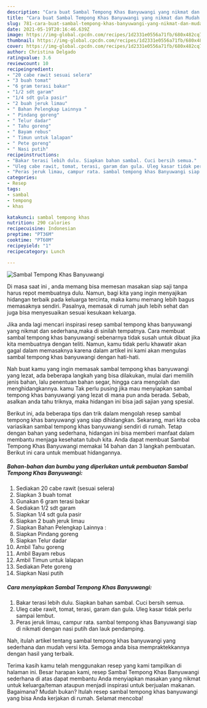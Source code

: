 ```yaml
---
description: "Cara buat Sambal Tempong Khas Banyuwangi yang nikmat dan Mudah Dibuat"
title: "Cara buat Sambal Tempong Khas Banyuwangi yang nikmat dan Mudah Dibuat"
slug: 781-cara-buat-sambal-tempong-khas-banyuwangi-yang-nikmat-dan-mudah-dibuat
date: 2021-05-19T20:16:46.639Z
image: https://img-global.cpcdn.com/recipes/1d2331e0556a71fb/680x482cq70/sambal-tempong-khas-banyuwangi-foto-resep-utama.jpg
thumbnail: https://img-global.cpcdn.com/recipes/1d2331e0556a71fb/680x482cq70/sambal-tempong-khas-banyuwangi-foto-resep-utama.jpg
cover: https://img-global.cpcdn.com/recipes/1d2331e0556a71fb/680x482cq70/sambal-tempong-khas-banyuwangi-foto-resep-utama.jpg
author: Christina Delgado
ratingvalue: 3.6
reviewcount: 10
recipeingredient:
- "20 cabe rawit sesuai selera"
- "3 buah tomat"
- "6 gram terasi bakar"
- "1/2 sdt garam"
- "1/4 sdt gula pasir"
- "2 buah jeruk limau"
- " Bahan Pelengkap Lainnya "
- " Pindang goreng"
- " Telur dadar"
- " Tahu goreng"
- " Bayam rebus"
- " Timun untuk lalapan"
- " Pete goreng"
- " Nasi putih"
recipeinstructions:
- "Bakar terasi lebih dulu. Siapkan bahan sambal. Cuci bersih semua."
- "Uleg cabe rawit, tomat, terasi, garam dan gula. Uleg kasar tidak perlu sampai lembut."
- "Peras jeruk limau, campur rata. sambal tempong khas Banyuwangi siap di nikmati dengan nasi putih dan lauk pendamping."
categories:
- Resep
tags:
- sambal
- tempong
- khas

katakunci: sambal tempong khas 
nutrition: 290 calories
recipecuisine: Indonesian
preptime: "PT36M"
cooktime: "PT60M"
recipeyield: "1"
recipecategory: Lunch

---
```



![Sambal Tempong Khas Banyuwangi](https://img-global.cpcdn.com/recipes/1d2331e0556a71fb/680x482cq70/sambal-tempong-khas-banyuwangi-foto-resep-utama.jpg)

Di masa  saat ini , anda memang bisa memesan masakan siap saji tanpa harus repot membuatnya dulu. Namun, bagi kita yang ingin menyajikan hidangan terbaik pada keluarga tercinta, maka kamu memang lebih bagus memasaknya sendiri. Pasalnya, memasak di rumah jauh lebih sehat dan juga bisa menyesuaikan sesuai kesukaan keluarga.

Jika anda lagi mencari inspirasi resep sambal tempong khas banyuwangi yang nikmat dan sederhana,maka di sinilah tempatnya. Cara membuat sambal tempong khas banyuwangi  sebenarnya tidak susah untuk dibuat jika kita membuatnya dengan teliti. Namun, kamu tidak perlu khawatir akan gagal dalam memasaknya 
karena dalam artikel ini kami akan mengulas sambal tempong khas banyuwangi dengan hati-hati.  



Nah buat kamu yang ingin memasak sambal tempong khas banyuwangi yang lezat, ada beberapa langkah yang bisa dilakukan, mulai dari memilih jenis bahan, lalu penentuan bahan segar, hingga cara mengolah dan menghidangkannya. kamu Tak perlu pusing jika mau menyiapkan sambal tempong khas banyuwangi yang lezat di mana pun anda berada. Sebab, asalkan anda  tahu triknya, maka hidangan ini bisa jadi sajian yang spesial.

Berikut ini, ada beberapa tips dan trik dalam mengolah resep sambal tempong khas banyuwangi yang siap dihidangkan. Sekarang, mari kita coba variasikan sambal tempong khas banyuwangi sendiri di rumah. Tetap dengan bahan yang sederhana, hidangan ini bisa memberi manfaat dalam membantu menjaga kesehatan tubuh kita. Anda dapat membuat Sambal Tempong Khas Banyuwangi memakai 14 bahan dan 3 langkah pembuatan. Berikut ini cara untuk membuat hidangannya.

<!--inarticleads1-->

##### Bahan-bahan dan bumbu yang diperlukan untuk pembuatan Sambal Tempong Khas Banyuwangi:

1. Sediakan 20 cabe rawit (sesuai selera)
1. Siapkan 3 buah tomat
1. Gunakan 6 gram terasi bakar
1. Sediakan 1/2 sdt garam
1. Siapkan 1/4 sdt gula pasir
1. Siapkan 2 buah jeruk limau
1. Siapkan  Bahan Pelengkap Lainnya :
1. Siapkan  Pindang goreng
1. Siapkan  Telur dadar
1. Ambil  Tahu goreng
1. Ambil  Bayam rebus
1. Ambil  Timun untuk lalapan
1. Sediakan  Pete goreng
1. Siapkan  Nasi putih




<!--inarticleads2-->

##### Cara menyiapkan Sambal Tempong Khas Banyuwangi:

1. Bakar terasi lebih dulu. Siapkan bahan sambal. Cuci bersih semua.
1. Uleg cabe rawit, tomat, terasi, garam dan gula. Uleg kasar tidak perlu sampai lembut.
1. Peras jeruk limau, campur rata. sambal tempong khas Banyuwangi siap di nikmati dengan nasi putih dan lauk pendamping.




Nah, itulah artikel tentang  sambal tempong khas banyuwangi  yang sederhana dan mudah versi kita. Semoga anda bisa mempraktekkannya dengan hasil yang terbaik. 

Terima kasih kamu telah menggunakan resep yang kami tampilkan di halaman ini. Besar harapan kami, resep  Sambal Tempong Khas Banyuwangi sederhana di atas dapat membantu Anda menyiapkan masakan yang nikmat untuk keluarga/teman ataupun menjadi inspirasi untuk berjualan makanan. Bagaimana? Mudah bukan? Itulah resep sambal tempong khas banyuwangi yang bisa Anda kerjakan di rumah. Selamat mencoba!


